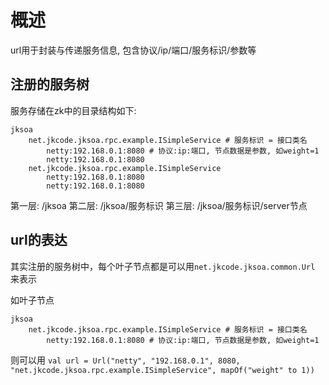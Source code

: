 # 概述

url用于封装与传递服务信息, 包含协议/ip/端口/服务标识/参数等

## 注册的服务树

服务存储在zk中的目录结构如下:

```
jksoa
    net.jkcode.jksoa.rpc.example.ISimpleService # 服务标识 = 接口类名
        netty:192.168.0.1:8080 # 协议:ip:端口, 节点数据是参数, 如weight=1
        netty:192.168.0.1:8080
    net.jkcode.jksoa.rpc.example.ISimpleService
        netty:192.168.0.1:8080
        netty:192.168.0.1:8080
```

第一层: /jksoa
第二层: /jksoa/服务标识
第三层: /jksoa/服务标识/server节点

## url的表达

其实注册的服务树中，每个叶子节点都是可以用`net.jkcode.jksoa.common.Url` 来表示

如叶子节点

```
jksoa
    net.jkcode.jksoa.rpc.example.ISimpleService # 服务标识 = 接口类名
        netty:192.168.0.1:8080 # 协议:ip:端口, 节点数据是参数, 如weight=1
```

则可以用 `val url = Url("netty", "192.168.0.1", 8080, "net.jkcode.jksoa.rpc.example.ISimpleService", mapOf("weight" to 1))`